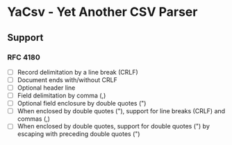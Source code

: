 # YaCsv - Yet Another CSV Parser

## Support

### RFC 4180

- [ ] Record delimitation by a line break (CRLF)
- [ ] Document ends with/without CRLF
- [ ] Optional header line
- [ ] Field delimitation by comma (,)
- [ ] Optional field enclosure by double quotes (")
- [ ] When enclosed by double quotes ("), support for line breaks (CRLF) and commas (,)
- [ ] When enclosed by double quotes, support for double quotes (") by escaping with preceding double quotes (")